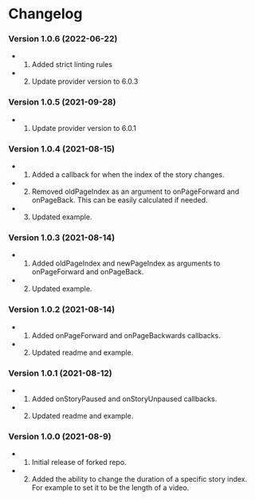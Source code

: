 Changelog
=========

### Version 1.0.6 (2022-06-22)
* 1. Added strict linting rules
* 2. Update provider version to 6.0.3

### Version 1.0.5 (2021-09-28)
* 1. Update provider version to 6.0.1

### Version 1.0.4 (2021-08-15)
* 1. Added a callback for when the index of the story changes.
* 2. Removed oldPageIndex as an argument to onPageForward and onPageBack.
     This can be easily calculated if needed.
* 3. Updated example.

### Version 1.0.3 (2021-08-14)
* 1. Added oldPageIndex and newPageIndex as arguments to 
     onPageForward and onPageBack.
* 2. Updated example.

### Version 1.0.2 (2021-08-14)
* 1. Added onPageForward and onPageBackwards callbacks.
* 2. Updated readme and example.

### Version 1.0.1 (2021-08-12)
* 1. Added onStoryPaused and onStoryUnpaused callbacks.
* 2. Updated readme and example.

### Version 1.0.0 (2021-08-9)
* 1. Initial release of forked repo.
* 2. Added the ability to change the duration of 
     a specific story index. For example to set it
     to be the length of a video.
